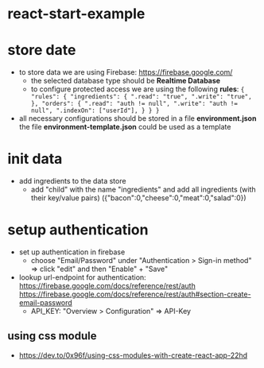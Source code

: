 # react-start-example

# store date
* to store data we are using Firebase: https://firebase.google.com/
    * the selected database type should be **Realtime Database**
    * to configure protected access we are using the following **rules**:
      `{
        "rules": {
          "ingredients": {
            ".read": "true",
            ".write": "true",
          },
          "orders": {
            ".read": "auth != null",
            ".write": "auth != null",
            ".indexOn": ["userId"],
          }
        }
      }`
* all necessary configurations should be stored in a file **environment.json** the file **environment-template.json** could be used as a template


# init data
* add ingredients to the data store
     * add "child" with the name "ingredients" and add all ingredients (with their key/value pairs) ({"bacon":0,"cheese":0,"meat":0,"salad":0})

# setup authentication
* set up authentication in firebase
  * choose "Email/Password" under "Authentication > Sign-in method" => click "edit" and then "Enable" + "Save"
* lookup url-endpoint for authentication: https://firebase.google.com/docs/reference/rest/auth https://firebase.google.com/docs/reference/rest/auth#section-create-email-password
  * API_KEY: "Overview > Configuration" => API-Key

## using css module
* https://dev.to/0x96f/using-css-modules-with-create-react-app-22hd
